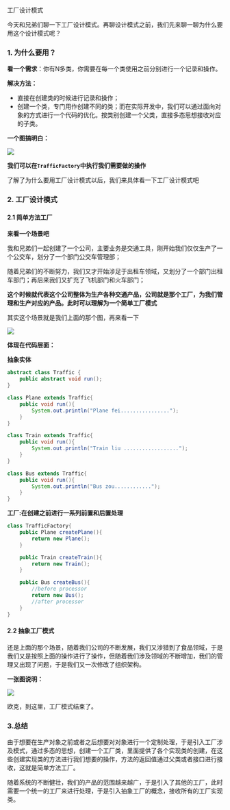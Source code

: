 工厂设计模式

今天和兄弟们聊一下工厂设计模式。再聊设计模式之前，我们先来聊一聊为什么要用这个设计模式呢？

### 1. 为什么要用？

**看一个需求**：你有N多类，你需要在每一个类使用之前分别进行一个记录和操作。

**解决方法：**

- 直接在创建类的时候进行记录和操作；
- 创建一个类，专门用作创建不同的类；而在实际开发中，我们可以通过面向对象的方式进行一个代码的优化。按类别创建一个父类，直接多态思想接收对应的子类。

**一个图搞明白：**

![](https://gitee.com/onlyzl/image/raw/master/img/20200902220021.png)

**我们可以在`TrafficFactory`中执行我们需要做的操作**

了解了为什么要用工厂设计模式以后，我们来具体看一下工厂设计模式吧

### 2. 工厂设计模式

#### 2.1 简单方法工厂

**来看一个场景吧**

我和兄弟们一起创建了一个公司，主要业务是交通工具，刚开始我们仅仅生产了一个公交车，划分了一个部门公交车管理部；

随着兄弟们的不断努力，我们又才开始涉足于出租车领域，又划分了一个部门出租车部门；再后来我们又扩充了飞机部门和火车部门；

**这个时候就代表这个公司整体为生产各种交通产品，公司就是那个工厂，为我们管理和生产对应的产品。此时可以理解为一个简单工厂模式**

其实这个场景就是我们上面的那个图，再来看一下

![](https://gitee.com/onlyzl/image/raw/master/img/20200902220021.png)

**体现在代码层面：**

**抽象实体**

```java
abstract class Traffic {
    public abstract void run();
}

class Plane extends Traffic{
    public void run(){
        System.out.println("Plane fei................");
    }
}

class Train extends Traffic{
    public void run(){
        System.out.println("Train liu ..................");
    }
}

class Bus extends Traffic{
    public void run(){
        System.out.println("Bus zou............");
    }
}
```

**工厂:在创建之前进行一系列前置和后置处理**

```java
class TrafficFactory{
    public Plane createPlane(){
        return new Plane();
    }

    public Train createTrain(){
        return new Train();
    }

    public Bus createBus(){
        //before processor
        return new Bus();
        //after processor
    }
}
```

#### 2.2 抽象工厂模式

还是上面的那个场景，随着我们公司的不断发展，我们又涉猎到了食品领域，于是我们又是按照上面的操作进行了操作，但随着我们涉及领域的不断增加，我们的管理又出现了问题，于是我们又一次修改了组织架构。

**一张图说明：**

![](https://gitee.com/onlyzl/image/raw/master/img/20200902221406.png)

欧克，到这里，工厂模式结束了。

### 3.总结

由于想要在生产对象之前或者之后想要对对象进行一个定制处理，于是引入工厂涉及模式，通过多态的思想，创建一个工厂类，里面提供了各个实现类的创建，在这些创建实现类的方法进行我们想要的操作，方法的返回值通过父类或者接口进行接收，这就是简单方法工厂。

随着系统的不断健壮，我们的产品的范围越来越广，于是引入了其他的工厂，此时需要一个统一的工厂来进行处理，于是引入抽象工厂的概念，接收所有的工厂实现类。

